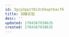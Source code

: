 ```yaml
---
id: 3gcp3ppzt8x3cbkoptbacf6
title: 消融实验
desc: ''
updated: 1704367938635
created: 1704367938635
---
```

